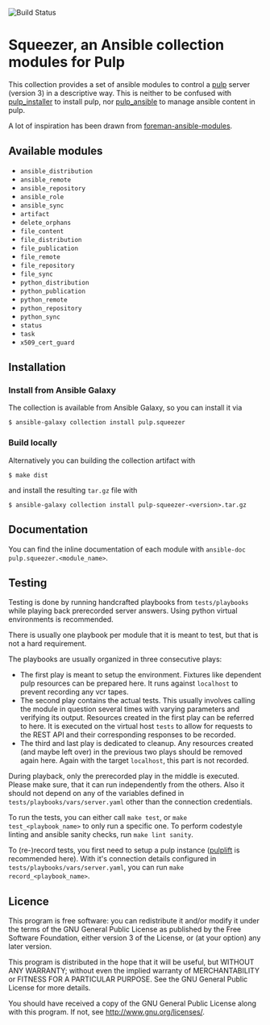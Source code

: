 ![Build Status](https://github.com/pulp/squeezer/workflows/CI/badge.svg)

# Squeezer, an Ansible collection modules for Pulp

This collection provides a set of ansible modules to control a [pulp](https://pulpproject.org) server (version 3) in a descriptive way.
This is neither to be confused with [pulp\_installer](https://github.com/pulp/pulp_installer) to install pulp,
nor [pulp\_ansible](https://github.com/pulp/pulp_ansible) to manage ansible content in pulp.

A lot of inspiration has been drawn from [foreman-ansible-modules](https://github.com/theforeman/foreman-ansible-modules).

## Available modules

* `ansible_distribution`
* `ansible_remote`
* `ansible_repository`
* `ansible_role`
* `ansible_sync`
* `artifact`
* `delete_orphans`
* `file_content`
* `file_distribution`
* `file_publication`
* `file_remote`
* `file_repository`
* `file_sync`
* `python_distribution`
* `python_publication`
* `python_remote`
* `python_repository`
* `python_sync`
* `status`
* `task`
* `x509_cert_guard`

## Installation

### Install from Ansible Galaxy

The collection is available from Ansible Galaxy, so you can install it via

    $ ansible-galaxy collection install pulp.squeezer

### Build locally

Alternatively you can building the collection artifact with

    $ make dist

and install the resulting `tar.gz` file with

    $ ansible-galaxy collection install pulp-squeezer-<version>.tar.gz

## Documentation

You can find the inline documentation of each module with `ansible-doc pulp.squeezer.<module_name>`.

## Testing

Testing is done by running handcrafted playbooks from `tests/playbooks` while playing back prerecorded server answers.
Using python virtual environments is recommended.

There is usually one playbook per module that it is meant to test, but that is not a hard requirement.

The playbooks are usually organized in three consecutive plays:

 * The first play is meant to setup the environment.
   Fixtures like dependent pulp resources can be prepared here.
   It runs against `localhost` to prevent recording any vcr tapes.
 * The second play contains the actual tests.
   This usually involves calling the module in question several times with varying parameters and verifying its output.
   Resources created in the first play can be referred to here.
   It is executed on the virtual host `tests` to allow for requests to the REST API and their corresponding responses to be recorded.
 * The third and last play is dedicated to cleanup.
   Any resources created (and maybe left over) in the previous two plays should be removed again here.
   Again with the target `localhost`, this part is not recorded.

During playback, only the prerecorded play in the middle is executed.
Please make sure, that it can run independently from the others.
Also it should not depend on any of the variables defined in `tests/playbooks/vars/server.yaml` other than the connection credentials.

To run the tests, you can either call `make test`, or `make test_<playbook_name>` to only run a specific one.
To perform codestyle linting and ansible sanity checks, run `make lint sanity`.

To (re-)record tests, you first need to setup a pulp instance ([pulplift](https://github.com/pulp/pulplift) is recommended here).
With it's connection details configured in `tests/playbooks/vars/server.yaml`, you can run `make record_<playbook_name>`.

## Licence

This program is free software: you can redistribute it and/or modify
it under the terms of the GNU General Public License as published by
the Free Software Foundation, either version 3 of the License, or
(at your option) any later version.

This program is distributed in the hope that it will be useful,
but WITHOUT ANY WARRANTY; without even the implied warranty of
MERCHANTABILITY or FITNESS FOR A PARTICULAR PURPOSE.  See the
GNU General Public License for more details.

You should have received a copy of the GNU General Public License
along with this program.  If not, see <http://www.gnu.org/licenses/>.
